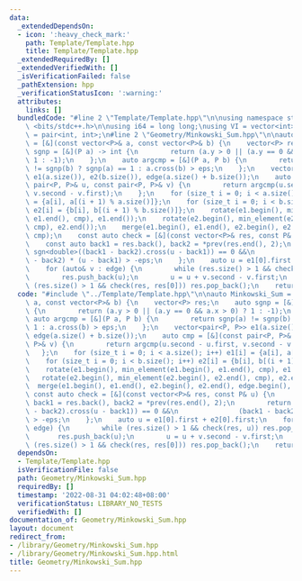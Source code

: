 ```yaml
---
data:
  _extendedDependsOn:
  - icon: ':heavy_check_mark:'
    path: Template/Template.hpp
    title: Template/Template.hpp
  _extendedRequiredBy: []
  _extendedVerifiedWith: []
  _isVerificationFailed: false
  _pathExtension: hpp
  _verificationStatusIcon: ':warning:'
  attributes:
    links: []
  bundledCode: "#line 2 \"Template/Template.hpp\"\n\nusing namespace std;\n\n#include\
    \ <bits/stdc++.h>\n\nusing i64 = long long;\nusing VI = vector<int>;\nusing pii\
    \ = pair<int, int>;\n#line 2 \"Geometry/Minkowski_Sum.hpp\"\n\nauto Minkowski_Sum\
    \ = [&](const vector<P>& a, const vector<P>& b) {\n    vector<P> res;\n    auto\
    \ sgnp = [&](P a) -> int {\n        return (a.y > 0 || (a.y == 0 && a.x > 0) ?\
    \ 1 : -1);\n    };\n    auto argcmp = [&](P a, P b) {\n        return sgnp(a)\
    \ != sgnp(b) ? sgnp(a) == 1 : a.cross(b) > eps;\n    };\n    vector<pair<P, P>>\
    \ e1(a.size()), e2(b.size()), edge(a.size() + b.size());\n    auto cmp = [&](const\
    \ pair<P, P>& u, const pair<P, P>& v) {\n        return argcmp(u.second - u.first,\
    \ v.second - v.first);\n    };\n    for (size_t i = 0; i < a.size(); i++) e1[i]\
    \ = {a[i], a[(i + 1) % a.size()]};\n    for (size_t i = 0; i < b.size(); i++)\
    \ e2[i] = {b[i], b[(i + 1) % b.size()]};\n    rotate(e1.begin(), min_element(e1.begin(),\
    \ e1.end(), cmp), e1.end());\n    rotate(e2.begin(), min_element(e2.begin(), e2.end(),\
    \ cmp), e2.end());\n    merge(e1.begin(), e1.end(), e2.begin(), e2.end(), edge.begin(),\
    \ cmp);\n    const auto check = [&](const vector<P>& res, const P& u) {\n    \
    \    const auto back1 = res.back(), back2 = *prev(res.end(), 2);\n        return\
    \ sgn<double>((back1 - back2).cross(u - back1)) == 0 &&\n               (back1\
    \ - back2) * (u - back1) > -eps;\n    };\n    auto u = e1[0].first + e2[0].first;\n\
    \    for (auto& v : edge) {\n        while (res.size() > 1 && check(res, u)) res.pop_back();\n\
    \        res.push_back(u);\n        u = u + v.second - v.first;\n    }\n    if\
    \ (res.size() > 1 && check(res, res[0])) res.pop_back();\n    return res;\n};\n"
  code: "#include \"../Template/Template.hpp\"\n\nauto Minkowski_Sum = [&](const vector<P>&\
    \ a, const vector<P>& b) {\n    vector<P> res;\n    auto sgnp = [&](P a) -> int\
    \ {\n        return (a.y > 0 || (a.y == 0 && a.x > 0) ? 1 : -1);\n    };\n   \
    \ auto argcmp = [&](P a, P b) {\n        return sgnp(a) != sgnp(b) ? sgnp(a) ==\
    \ 1 : a.cross(b) > eps;\n    };\n    vector<pair<P, P>> e1(a.size()), e2(b.size()),\
    \ edge(a.size() + b.size());\n    auto cmp = [&](const pair<P, P>& u, const pair<P,\
    \ P>& v) {\n        return argcmp(u.second - u.first, v.second - v.first);\n \
    \   };\n    for (size_t i = 0; i < a.size(); i++) e1[i] = {a[i], a[(i + 1) % a.size()]};\n\
    \    for (size_t i = 0; i < b.size(); i++) e2[i] = {b[i], b[(i + 1) % b.size()]};\n\
    \    rotate(e1.begin(), min_element(e1.begin(), e1.end(), cmp), e1.end());\n \
    \   rotate(e2.begin(), min_element(e2.begin(), e2.end(), cmp), e2.end());\n  \
    \  merge(e1.begin(), e1.end(), e2.begin(), e2.end(), edge.begin(), cmp);\n   \
    \ const auto check = [&](const vector<P>& res, const P& u) {\n        const auto\
    \ back1 = res.back(), back2 = *prev(res.end(), 2);\n        return sgn<double>((back1\
    \ - back2).cross(u - back1)) == 0 &&\n               (back1 - back2) * (u - back1)\
    \ > -eps;\n    };\n    auto u = e1[0].first + e2[0].first;\n    for (auto& v :\
    \ edge) {\n        while (res.size() > 1 && check(res, u)) res.pop_back();\n \
    \       res.push_back(u);\n        u = u + v.second - v.first;\n    }\n    if\
    \ (res.size() > 1 && check(res, res[0])) res.pop_back();\n    return res;\n};"
  dependsOn:
  - Template/Template.hpp
  isVerificationFile: false
  path: Geometry/Minkowski_Sum.hpp
  requiredBy: []
  timestamp: '2022-08-31 04:02:48+08:00'
  verificationStatus: LIBRARY_NO_TESTS
  verifiedWith: []
documentation_of: Geometry/Minkowski_Sum.hpp
layout: document
redirect_from:
- /library/Geometry/Minkowski_Sum.hpp
- /library/Geometry/Minkowski_Sum.hpp.html
title: Geometry/Minkowski_Sum.hpp
---
```

